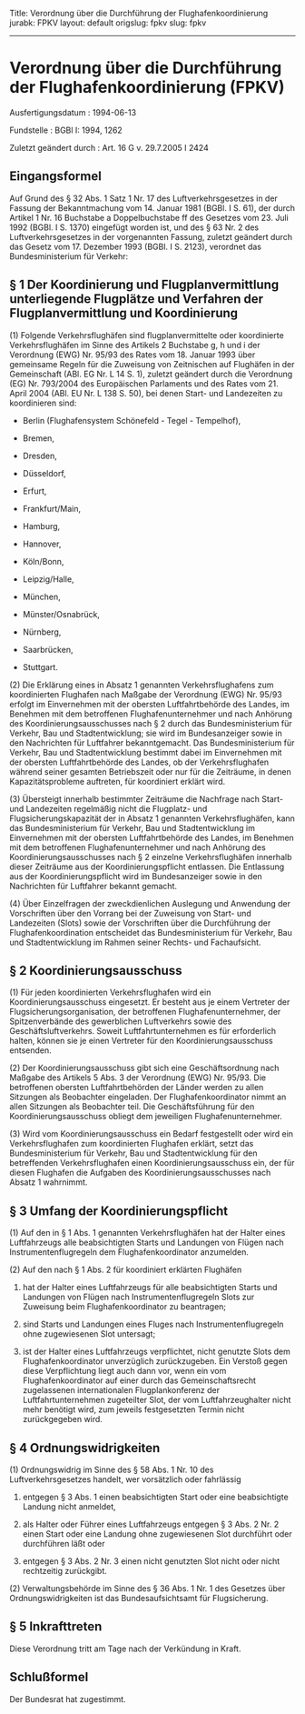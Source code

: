 Title: Verordnung über die Durchführung der Flughafenkoordinierung
jurabk: FPKV
layout: default
origslug: fpkv
slug: fpkv

---

# Verordnung über die Durchführung der Flughafenkoordinierung (FPKV)

Ausfertigungsdatum
:   1994-06-13

Fundstelle
:   BGBl I: 1994, 1262

Zuletzt geändert durch
:   Art. 16 G v. 29.7.2005 I 2424


## Eingangsformel

Auf Grund des § 32 Abs. 1 Satz 1 Nr. 17 des Luftverkehrsgesetzes in
der Fassung der Bekanntmachung vom 14. Januar 1981 (BGBl. I S. 61),
der durch Artikel 1 Nr. 16 Buchstabe a Doppelbuchstabe ff des Gesetzes
vom 23. Juli 1992 (BGBl. I S. 1370) eingefügt worden ist, und des § 63
Nr. 2 des Luftverkehrsgesetzes in der vorgenannten Fassung, zuletzt
geändert durch das Gesetz vom 17. Dezember 1993 (BGBl. I S. 2123),
verordnet das Bundesministerium für Verkehr:


## § 1 Der Koordinierung und Flugplanvermittlung unterliegende Flugplätze und Verfahren der Flugplanvermittlung und Koordinierung

(1) Folgende Verkehrsflughäfen sind flugplanvermittelte oder
koordinierte Verkehrsflughäfen im Sinne des Artikels 2 Buchstabe g, h
und i der Verordnung (EWG) Nr. 95/93 des Rates vom 18. Januar 1993
über gemeinsame Regeln für die Zuweisung von Zeitnischen auf Flughäfen
in der Gemeinschaft (ABl. EG Nr. L 14 S. 1), zuletzt geändert durch
die Verordnung (EG) Nr. 793/2004 des Europäischen Parlaments und des
Rates vom 21. April 2004 (ABl. EU Nr. L 138 S. 50), bei denen Start-
und Landezeiten zu koordinieren sind:

-   Berlin (Flughafensystem Schönefeld - Tegel - Tempelhof),


-   Bremen,


-   Dresden,


-   Düsseldorf,


-   Erfurt,


-   Frankfurt/Main,


-   Hamburg,


-   Hannover,


-   Köln/Bonn,


-   Leipzig/Halle,


-   München,


-   Münster/Osnabrück,


-   Nürnberg,


-   Saarbrücken,


-   Stuttgart.




(2) Die Erklärung eines in Absatz 1 genannten Verkehrsflughafens zum
koordinierten Flughafen nach Maßgabe der Verordnung (EWG) Nr. 95/93
erfolgt im Einvernehmen mit der obersten Luftfahrtbehörde des Landes,
im Benehmen mit dem betroffenen Flughafenunternehmer und nach Anhörung
des Koordinierungsausschusses nach § 2 durch das Bundesministerium für
Verkehr, Bau und Stadtentwicklung; sie wird im Bundesanzeiger sowie in
den Nachrichten für Luftfahrer bekanntgemacht. Das Bundesministerium
für Verkehr, Bau und Stadtentwicklung bestimmt dabei im Einvernehmen
mit der obersten Luftfahrtbehörde des Landes, ob der Verkehrsflughafen
während seiner gesamten Betriebszeit oder nur für die Zeiträume, in
denen Kapazitätsprobleme auftreten, für koordiniert erklärt wird.

(3) Übersteigt innerhalb bestimmter Zeiträume die Nachfrage nach
Start- und Landezeiten regelmäßig nicht die Flugplatz- und
Flugsicherungskapazität der in Absatz 1 genannten Verkehrsflughäfen,
kann das Bundesministerium für Verkehr, Bau und Stadtentwicklung im
Einvernehmen mit der obersten Luftfahrtbehörde des Landes, im Benehmen
mit dem betroffenen Flughafenunternehmer und nach Anhörung des
Koordinierungsausschusses nach § 2 einzelne Verkehrsflughäfen
innerhalb dieser Zeiträume aus der Koordinierungspflicht entlassen.
Die Entlassung aus der Koordinierungspflicht wird im Bundesanzeiger
sowie in den Nachrichten für Luftfahrer bekannt gemacht.

(4) Über Einzelfragen der zweckdienlichen Auslegung und Anwendung der
Vorschriften über den Vorrang bei der Zuweisung von Start- und
Landezeiten (Slots) sowie der Vorschriften über die Durchführung der
Flughafenkoordination entscheidet das Bundesministerium für Verkehr,
Bau und Stadtentwicklung im Rahmen seiner Rechts- und Fachaufsicht.


## § 2 Koordinierungsausschuss

(1) Für jeden koordinierten Verkehrsflughafen wird ein
Koordinierungsausschuss eingesetzt. Er besteht aus je einem Vertreter
der Flugsicherungsorganisation, der betroffenen Flughafenunternehmer,
der Spitzenverbände des gewerblichen Luftverkehrs sowie des
Geschäftsluftverkehrs. Soweit Luftfahrtunternehmen es für erforderlich
halten, können sie je einen Vertreter für den Koordinierungsausschuss
entsenden.

(2) Der Koordinierungsausschuss gibt sich eine Geschäftsordnung nach
Maßgabe des Artikels 5 Abs. 3 der Verordnung (EWG) Nr. 95/93. Die
betroffenen obersten Luftfahrtbehörden der Länder werden zu allen
Sitzungen als Beobachter eingeladen. Der Flughafenkoordinator nimmt an
allen Sitzungen als Beobachter teil. Die Geschäftsführung für den
Koordinierungsausschuss obliegt dem jeweiligen Flughafenunternehmer.

(3) Wird vom Koordinierungsausschuss ein Bedarf festgestellt oder wird
ein Verkehrsflughafen zum koordinierten Flughafen erklärt, setzt das
Bundesministerium für Verkehr, Bau und Stadtentwicklung für den
betreffenden Verkehrsflughafen einen Koordinierungsausschuss ein, der
für diesen Flughafen die Aufgaben des Koordinierungsausschusses nach
Absatz 1 wahrnimmt.


## § 3 Umfang der Koordinierungspflicht

(1) Auf den in § 1 Abs. 1 genannten Verkehrsflughäfen hat der Halter
eines Luftfahrzeugs alle beabsichtigten Starts und Landungen von
Flügen nach Instrumentenflugregeln dem Flughafenkoordinator
anzumelden.

(2) Auf den nach § 1 Abs. 2 für koordiniert erklärten Flughäfen

1.  hat der Halter eines Luftfahrzeugs für alle beabsichtigten Starts und
    Landungen von Flügen nach Instrumentenflugregeln Slots zur Zuweisung
    beim Flughafenkoordinator zu beantragen;


2.  sind Starts und Landungen eines Fluges nach Instrumentenflugregeln
    ohne zugewiesenen Slot untersagt;


3.  ist der Halter eines Luftfahrzeugs verpflichtet, nicht genutzte Slots
    dem Flughafenkoordinator unverzüglich zurückzugeben. Ein Verstoß gegen
    diese Verpflichtung liegt auch dann vor, wenn ein vom
    Flughafenkoordinator auf einer durch das Gemeinschaftsrecht
    zugelassenen internationalen Flugplankonferenz der
    Luftfahrtunternehmen zugeteilter Slot, der vom Luftfahrzeughalter
    nicht mehr benötigt wird, zum jeweils festgesetzten Termin nicht
    zurückgegeben wird.





## § 4 Ordnungswidrigkeiten

(1) Ordnungswidrig im Sinne des § 58 Abs. 1 Nr. 10 des
Luftverkehrsgesetzes handelt, wer vorsätzlich oder fahrlässig

1.  entgegen § 3 Abs. 1 einen beabsichtigten Start oder eine beabsichtigte
    Landung nicht anmeldet,


2.  als Halter oder Führer eines Luftfahrzeugs entgegen § 3 Abs. 2 Nr. 2
    einen Start oder eine Landung ohne zugewiesenen Slot durchführt oder
    durchführen läßt oder


3.  entgegen § 3 Abs. 2 Nr. 3 einen nicht genutzten Slot nicht oder nicht
    rechtzeitig zurückgibt.




(2) Verwaltungsbehörde im Sinne des § 36 Abs. 1 Nr. 1 des Gesetzes
über Ordnungswidrigkeiten ist das Bundesaufsichtsamt für
Flugsicherung.


## § 5 Inkrafttreten

Diese Verordnung tritt am Tage nach der Verkündung in Kraft.


## Schlußformel

Der Bundesrat hat zugestimmt.


